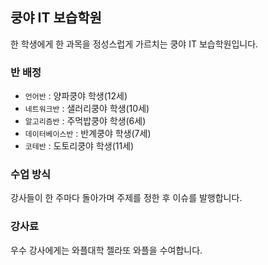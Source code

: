 ## 쿵야 IT 보습학원

<p>
한 학생에게 한 과목을 정성스럽게 가르치는 쿵야 IT 보습학원입니다.</br>
</p>

### 반 배정

- `언어반` : 양파쿵야 학생(12세)</br>
- `네트워크반` : 샐러리쿵야 학생(10세)</br>
- `알고리즘반` : 주먹밥쿵야 학생(6세)</br>
- `데이터베이스반` : 반계쿵야 학생(7세)</br>
- `코테반` : 도토리쿵야 학생(11세)</br>

### 수업 방식
강사들이 한 주마다 돌아가며 주제를 정한 후 이슈를 발행합니다.

### 강사료
우수 강사에게는 와플대학 젤라또 와플을 수여합니다.
